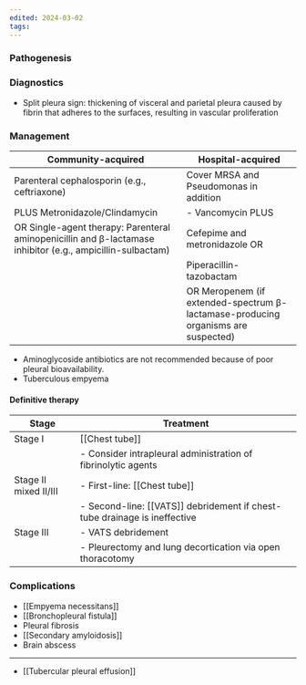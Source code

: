 ```yaml
---
edited: 2024-03-02
tags:
---
```

### Pathogenesis


### Diagnostics
- Split pleura sign: thickening of visceral and parietal pleura caused by fibrin that adheres to the surfaces, resulting in vascular proliferation  

### Management
| Community-acquired                                                                                         | Hospital-acquired                                                                     |
| ---------------------------------------------------------------------------------------------------------- | ------------------------------------------------------------------------------------- |
| Parenteral cephalosporin (e.g., ceftriaxone)                                                               | Cover MRSA and Pseudomonas in addition                                                |
| PLUS Metronidazole/Clindamycin                                                                             | - Vancomycin PLUS                                                                     |
| OR Single-agent therapy: Parenteral aminopenicillin and β-lactamase inhibitor (e.g., ampicillin-sulbactam) | Cefepime and metronidazole OR<br>                                                     |
|                                                                                                            | Piperacillin- tazobactam                                                              |
|                                                                                                            | OR Meropenem (if extended-spectrum β-lactamase-producing organisms are suspected)<br> |
- Aminoglycoside antibiotics are not recommended because of poor pleural bioavailability.
- Tuberculous empyema
#### Definitive therapy 

| Stage                 | Treatment                                                                 |
| --------------------- | ------------------------------------------------------------------------- |
| Stage I               | [[Chest tube]]                                                            |
|                       | - Consider intrapleural administration of fibrinolytic agents             |
| Stage II mixed II/III | - First-line: [[Chest tube]]                                              |
|                       | - Second-line: [[VATS]] debridement if chest-tube drainage is ineffective |
| Stage III             | - VATS debridement                                                        |
|                       | - Pleurectomy and lung decortication via open thoracotomy                 |
### Complications
- [[Empyema necessitans]] 
- [[Bronchopleural fistula]]
- Pleural fibrosis
- [[Secondary amyloidosis]]
- Brain abscess 

---
- [[Tubercular pleural effusion]] 